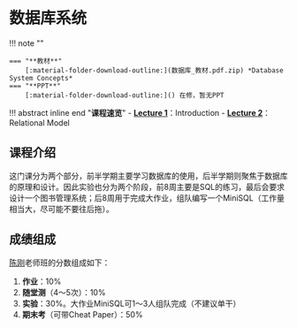 # **数据库系统**

!!! note ""    
    
    === "**教材**"
        [:material-folder-download-outline:](数据库_教材.pdf.zip) *Database System Concepts*
    === "**PPT**"
        [:material-folder-download-outline:]() 在修，暂无PPT

!!! abstract inline end "**课程速览**"
    - [**Lecture 1**](数据库_1.md)：Introduction
    - [**Lecture 2**](数据库_2.md)：Relational Model

## **课程介绍**

这门课分为两个部分，前半学期主要学习数据库的使用，后半学期则聚焦于数据库的原理和设计。因此实验也分为两个阶段，前8周主要是SQL的练习，最后会要求设计一个图书管理系统；后8周用于完成大作业，组队编写一个MiniSQL（工作量相当大，尽可能不要往后拖）。

## **成绩组成**

[陈刚](https://chalaoshi.buzz/t/4353/)老师班的分数组成如下：

1. **作业**：10%
2. **随堂测**（4～5次）：10%
3. **实验**：30%。大作业MiniSQL可1～3人组队完成（不建议单干）
4. **期末考**（可带Cheat Paper）：50%